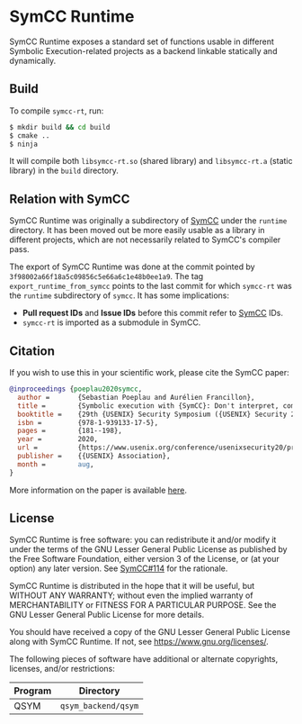 # SymCC Runtime

SymCC Runtime exposes a standard set of functions usable in different Symbolic Execution-related projects as a backend
linkable statically and dynamically.

## Build

To compile `symcc-rt`, run:

```bash
$ mkdir build && cd build
$ cmake ..
$ ninja
```

It will compile both `libsymcc-rt.so` (shared library) and `libsymcc-rt.a` (static library) in the `build` directory.

## Relation with SymCC

SymCC Runtime was originally a subdirectory of [SymCC](https://github.com/eurecom-s3/symcc) under the `runtime`
directory. It has been moved out be more easily usable as a library in different projects, which are not necessarily
related to SymCC's compiler pass.

The export of SymCC Runtime was done at the commit pointed by `3f98002a66f18a5c09856c5e66a6c1e48b0ee1a9`.
The tag `export_runtime_from_symcc` points to the last commit for which `symcc-rt` was the `runtime` subdirectory of
`symcc`.
It has some implications:
- **Pull request IDs** and **Issue IDs** before this commit refer to [SymCC](https://github.com/eurecom-s3/symcc) IDs.
- `symcc-rt` is imported as a submodule in SymCC.

## Citation

If you wish to use this in your scientific work, please cite the SymCC paper:
``` bibtex
@inproceedings {poeplau2020symcc,
  author =       {Sebastian Poeplau and Aurélien Francillon},
  title =        {Symbolic execution with {SymCC}: Don't interpret, compile!},
  booktitle =    {29th {USENIX} Security Symposium ({USENIX} Security 20)},
  isbn =         {978-1-939133-17-5},
  pages =        {181--198},
  year =         2020,
  url =          {https://www.usenix.org/conference/usenixsecurity20/presentation/poeplau},
  publisher =    {{USENIX} Association},
  month =        aug,
}
```

More information on the paper is available
[here](http://www.s3.eurecom.fr/tools/symbolic_execution/symcc.html).

## License

SymCC Runtime is free software: you can redistribute it and/or modify it under the terms
of the GNU Lesser General Public License as published by the Free Software Foundation,
either version 3 of the License, or (at your option) any later version.
See [SymCC#114](https://github.com/eurecom-s3/symcc/issues/114) for the rationale.

SymCC Runtime is distributed in the hope that it will be useful, but WITHOUT ANY
WARRANTY; without even the implied warranty of MERCHANTABILITY or FITNESS FOR A
PARTICULAR PURPOSE. See the GNU Lesser General Public License for more details.

You should have received a copy of the GNU
Lesser General Public License along with SymCC Runtime. If not, see
<https://www.gnu.org/licenses/>.

The following pieces of software have additional or alternate copyrights,
licenses, and/or restrictions:

| Program       | Directory                   |
|---------------|-----------------------------|
| QSYM          | `qsym_backend/qsym`         |
